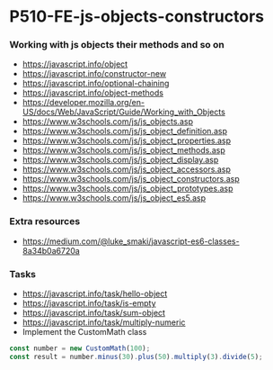 # P510-FE-js-objects-constructors

### Working with js objects their methods and so on
* https://javascript.info/object
* https://javascript.info/constructor-new
* https://javascript.info/optional-chaining
* https://javascript.info/object-methods
* https://developer.mozilla.org/en-US/docs/Web/JavaScript/Guide/Working_with_Objects
* https://www.w3schools.com/js/js_objects.asp
* https://www.w3schools.com/js/js_object_definition.asp
* https://www.w3schools.com/js/js_object_properties.asp
* https://www.w3schools.com/js/js_object_methods.asp
* https://www.w3schools.com/js/js_object_display.asp
* https://www.w3schools.com/js/js_object_accessors.asp
* https://www.w3schools.com/js/js_object_constructors.asp
* https://www.w3schools.com/js/js_object_prototypes.asp
* https://www.w3schools.com/js/js_object_es5.asp

### Extra resources
* https://medium.com/@luke_smaki/javascript-es6-classes-8a34b0a6720a


### Tasks
* https://javascript.info/task/hello-object
* https://javascript.info/task/is-empty
* https://javascript.info/task/sum-object
* https://javascript.info/task/multiply-numeric
* Implement the CustomMath class
```js 
const number = new CustomMath(100);
const result = number.minus(30).plus(50).multiply(3).divide(5);
